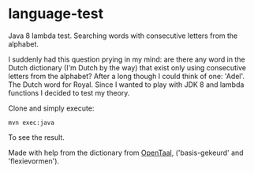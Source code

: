 language-test
=============

Java 8 lambda test. Searching words with consecutive letters from the alphabet.

I suddenly had this question prying in my mind: are there any word in the Dutch dictionary (I'm Dutch by the way)
that exist only using consecutive letters from the alphabet? After a long though I could think of one: 'Adel'. The Dutch
word for Royal.
Since I wanted to play with JDK 8 and lambda functions I decided to test my theory.

Clone and simply execute:

    mvn exec:java

To see the result.

Made with help from the dictionary from [OpenTaal](http://www.opentaal.org), ('basis-gekeurd' and 'flexievormen').